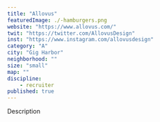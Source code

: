 ```yaml
---
title: "Allovus"
featuredImage: ./-hamburgers.png
website: "https://www.allovus.com/"
twit: "https://twitter.com/AllovusDesign"
inst: "https://www.instagram.com/allovusdesign"
category: "A"
city: "Gig Harbor"
neighborhood: ""
size: "small"
map: ""
discipline:
    - recruiter
published: true
---
```


Description
